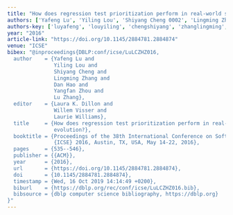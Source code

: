 ```yaml
---
title: "How does regression test prioritization perform in real-world software evolution?"
authors: ['Yafeng Lu', 'Yiling Lou', 'Shiyang Cheng 0002', 'Lingming Zhang', 'Dan Hao', 'Yangfan Zhou', 'Lu Zhang 0023']
authors-key: ['luyafeng', 'louyiling', 'chengshiyang', 'zhanglingming', 'haodan', 'zhouyangfan', 'zhanglu']
year: "2016"
article-link: "https://doi.org/10.1145/2884781.2884874"
venue: "ICSE"
bibex: "@inproceedings{DBLP:conf/icse/LuLCZHZ016,
  author    = {Yafeng Lu and
               Yiling Lou and
               Shiyang Cheng and
               Lingming Zhang and
               Dan Hao and
               Yangfan Zhou and
               Lu Zhang},
  editor    = {Laura K. Dillon and
               Willem Visser and
               Laurie Williams},
  title     = {How does regression test prioritization perform in real-world software
               evolution?},
  booktitle = {Proceedings of the 38th International Conference on Software Engineering,
               {ICSE} 2016, Austin, TX, USA, May 14-22, 2016},
  pages     = {535--546},
  publisher = {{ACM}},
  year      = {2016},
  url       = {https://doi.org/10.1145/2884781.2884874},
  doi       = {10.1145/2884781.2884874},
  timestamp = {Wed, 16 Oct 2019 14:14:49 +0200},
  biburl    = {https://dblp.org/rec/conf/icse/LuLCZHZ016.bib},
  bibsource = {dblp computer science bibliography, https://dblp.org}
}"
---
```

